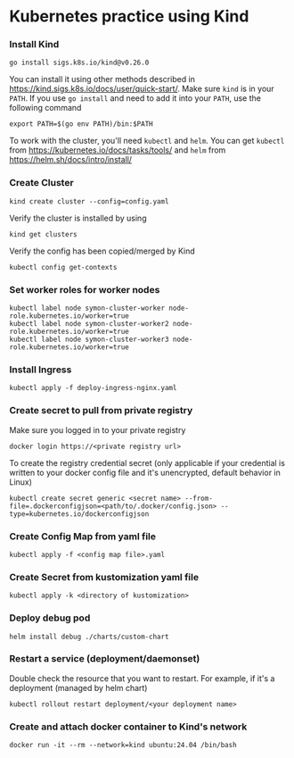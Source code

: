 # Kubernetes practice using Kind

### Install Kind

```shell
go install sigs.k8s.io/kind@v0.26.0
```

You can install it using other methods described in https://kind.sigs.k8s.io/docs/user/quick-start/. Make sure `kind` is in your `PATH`. If you use `go install` and need to add it into your `PATH`, use the following command

```shell
export PATH=$(go env PATH)/bin:$PATH
```

To work with the cluster, you'll need `kubectl` and `helm`. You can get `kubectl` from https://kubernetes.io/docs/tasks/tools/ and `helm` from https://helm.sh/docs/intro/install/

### Create Cluster

```shell
kind create cluster --config=config.yaml
```

Verify the cluster is installed by using

```shell
kind get clusters
```

Verify the config has been copied/merged by Kind

```shell
kubectl config get-contexts
```

### Set worker roles for worker nodes

```shell
kubectl label node symon-cluster-worker node-role.kubernetes.io/worker=true
kubectl label node symon-cluster-worker2 node-role.kubernetes.io/worker=true
kubectl label node symon-cluster-worker3 node-role.kubernetes.io/worker=true
```

### Install Ingress

```shell
kubectl apply -f deploy-ingress-nginx.yaml
```

### Create secret to pull from private registry

Make sure you logged in to your private registry

```shell
docker login https://<private registry url>
```

To create the registry credential secret (only applicable if your credential is written to your docker config file and it's unencrypted, default behavior in Linux)

```shell
kubectl create secret generic <secret name> --from-file=.dockerconfigjson=<path/to/.docker/config.json> --type=kubernetes.io/dockerconfigjson
```

### Create Config Map from yaml file

```shell
kubectl apply -f <config map file>.yaml
```

### Create Secret from kustomization yaml file

```shell
kubectl apply -k <directory of kustomization>
```

### Deploy debug pod

```shell
helm install debug ./charts/custom-chart
```

### Restart a service (deployment/daemonset)

Double check the resource that you want to restart. For example, if it's a deployment (managed by helm chart)

```shell
kubectl rollout restart deployment/<your deployment name>
```

### Create and attach docker container to Kind's network

```shell
docker run -it --rm --network=kind ubuntu:24.04 /bin/bash
```

